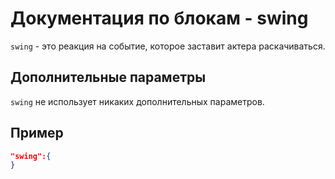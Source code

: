 # Документация по блокам - swing

`swing` - это реакция на событие, которое заставит актера раскачиваться.

## Дополнительные параметры

`swing` не использует никаких дополнительных параметров.

## Пример

``` json
"swing":{
}
```
